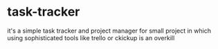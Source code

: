 # task-tracker
it's a simple task tracker and project manager for small project in which using sophisticated tools like trello or ckickup is an overkill 
